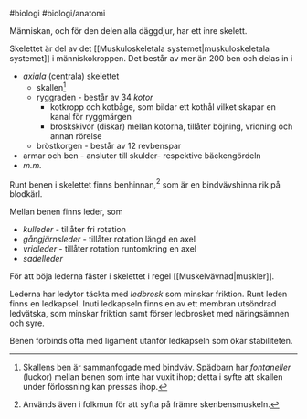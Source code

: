 #biologi #biologi/anatomi 

Människan, och för den delen alla däggdjur, har ett inre skelett.

Skelettet är del av det [[Muskuloskeletala systemet|muskuloskeletala systemet]] i människokroppen. Det består av mer än 200 ben och delas in i
- *axiala* (centrala) skelettet
	- skallen[^1]
	- ryggraden - består av 34 *kotor*
		- kotkropp och kotbåge, som bildar ett kothål vilket skapar en kanal för ryggmärgen
		- broskskivor (diskar) mellan kotorna, tillåter böjning, vridning och annan rörelse
	- bröstkorgen - består av 12 revbenspar
- armar och ben - ansluter till skulder- respektive bäckengördeln
- *m.m.*

Runt benen i skelettet finns benhinnan,[^2] som är en bindvävshinna rik på blodkärl.

Mellan benen finns leder, som
- *kulleder* - tillåter fri rotation
- *gångjärnsleder* - tillåter rotation längd en axel
- *vridleder* - tillåter rotation runtomkring en axel
- *sadelleder*

För att böja lederna fäster i skelettet i regel [[Muskelvävnad|muskler]].

Lederna har ledytor täckta med *ledbrosk* som minskar friktion. Runt leden finns en ledkapsel. Inuti ledkapseln finns en av ett membran utsöndrad ledvätska, som minskar friktion samt förser ledbrosket med näringsämnen och syre. 

Benen förbinds ofta med ligament utanför ledkapseln som ökar stabiliteten.

[^1]: Skallens ben är sammanfogade med bindväv. Spädbarn har *fontaneller* (luckor) mellan benen som inte har vuxit ihop; detta i syfte att skallen under förlossning kan pressas ihop.
[^2]: Används även i folkmun för att syfta på främre skenbensmuskeln.